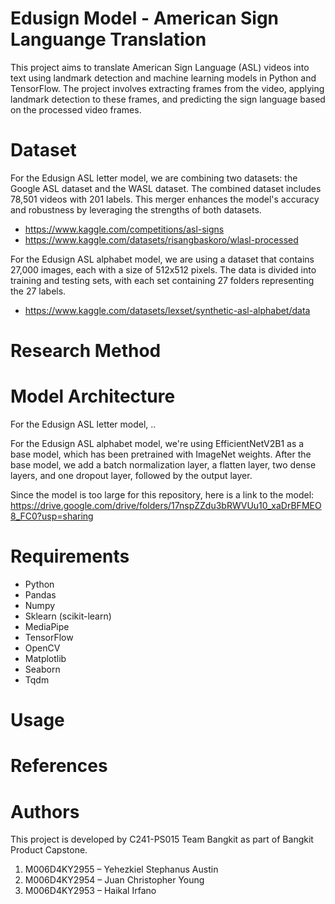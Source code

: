 # Edusign Model - American Sign Languange Translation

This project aims to translate American Sign Language (ASL) videos into text using landmark detection and machine learning models in Python and TensorFlow. The project involves extracting frames from the video, applying landmark detection to these frames, and predicting the sign language based on the processed video frames.

# Dataset
For the Edusign ASL letter model, we are combining two datasets: the Google ASL dataset and the WASL dataset. The combined dataset includes 78,501 videos with 201 labels. This merger enhances the model's accuracy and robustness by leveraging the strengths of both datasets.

- https://www.kaggle.com/competitions/asl-signs
- https://www.kaggle.com/datasets/risangbaskoro/wlasl-processed

For the Edusign ASL alphabet model, we are using a dataset that contains 27,000 images, each with a size of 512x512 pixels. The data is divided into training and testing sets, with each set containing 27 folders representing the 27 labels.

- https://www.kaggle.com/datasets/lexset/synthetic-asl-alphabet/data 

# Research Method

# Model Architecture
For the Edusign ASL letter model, ..

For the Edusign ASL alphabet model, we're using EfficientNetV2B1 as a base model, which has been pretrained with ImageNet weights. After the base model, we add a batch normalization layer, a flatten layer, two dense layers, and one dropout layer, followed by the output layer. 

Since the model is too large for this repository, here is a link to the model: https://drive.google.com/drive/folders/17nspZZdu3bRWVUu10_xaDrBFMEO8_FC0?usp=sharing

# Requirements
- Python
- Pandas
- Numpy
- Sklearn (scikit-learn)
- MediaPipe
- TensorFlow
- OpenCV
- Matplotlib
- Seaborn
- Tqdm

# Usage

# References

# Authors

This project is developed by C241-PS015 Team Bangkit as part of Bangkit Product Capstone.
1. M006D4KY2955 – Yehezkiel Stephanus Austin
2. M006D4KY2954 – Juan Christopher Young
3. M006D4KY2953 – Haikal Irfano
